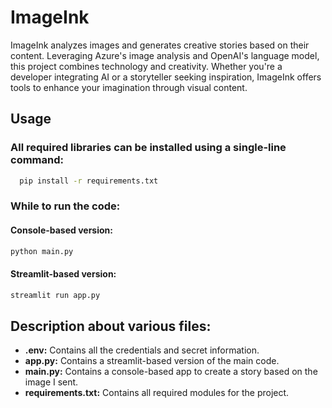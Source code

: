 # ImageInk
ImageInk analyzes images and generates creative stories based on their content. Leveraging Azure's image analysis and OpenAI's language model, this project combines technology and creativity. Whether you're a developer integrating AI or a storyteller seeking inspiration, ImageInk offers tools to enhance your imagination through visual content.

## Usage
### All required libraries can be installed using a single-line command:
```bash
  pip install -r requirements.txt 
```

### While to run the code:
#### Console-based version:
```bash
python main.py
```
#### Streamlit-based version:
```bash
streamlit run app.py
```

## Description about various files:
- **.env:** Contains all the credentials and secret information. 
- **app.py:** Contains a streamlit-based version of the main code. 
- **main.py:** Contains a console-based app to create a story based on the image I sent. 
- **requirements.txt:** Contains all required modules for the project.   
